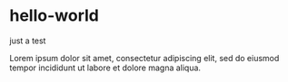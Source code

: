 # hello-world
just a test

Lorem ipsum dolor sit amet, consectetur adipiscing elit, sed do eiusmod tempor incididunt ut labore et dolore magna aliqua.
